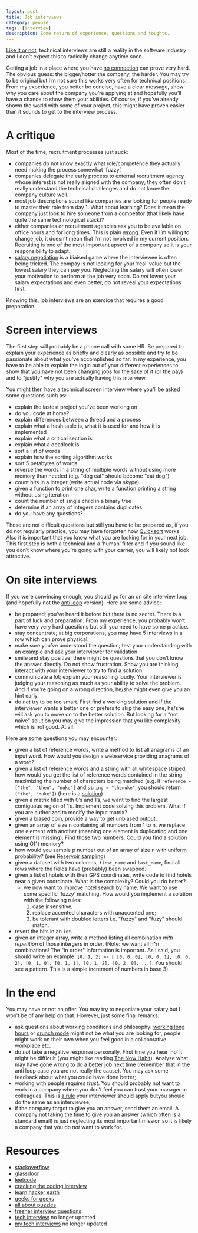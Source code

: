 ```yaml
---
layout: post
title: Job interviews
category: people
tags: [interview]
description: Some return of experience, questions and toughts.
---
```


[Like it or not](http://techcrunch.com/2013/06/22/the-technical-interview-is-dead/), technical interviews
are still a reality in the software industry and I don’t expect this to radically change anytime soon.

Getting a job in a place where you have [no connection](http://www.karenx.com/blog/how-to-get-a-job-when-you-have-no-connections/)
can prove very hard. The obvious guess: the bigger/hotter the company, the harder. You may try to be
original but I’m not sure this works very often for technical positions. From my experience, you better
be concise, have a clear message, show why you care about the company you’re applying at and hopefully
you’ll have a chance to show them your abilities. Of course, if you’ve already shown the world with
some of your project, this might have proven easier than it sounds to get to the interview process.


# A critique

Most of the time, recruitment processes just suck:

* companies do not know exactly what role/competence they actually need making the process somewhat ‘fuzzy’.
* companies  delegate the early process to external recruitment agency whose interest is not really
  aligned with the company; they often don’t really understand the technical challenges and do not
  know the company culture well.
* most job descriptions sound like companies are looking for people ready to master their role from day 1.
  What about learning? Does it mean the company just look to hire someone from a competitor (that likely have quite
  the same technological stack)?
* either companies or recruitment agencies ask you to be available on office hours and for long
  times. This is plain [wrong](http://www.recruitingblogs.com/m/blogpost?id=502551%3ABlogPost%3A1466641).
  Even if I’m willing to change job, it doesn’t mean that I’m not involved in my current position.
  Recruiting is one of the most important apsect of a company so it is your responsibility to adapt.
* [salary negotiation](http://www.kalzumeus.com/2012/01/23/salary-negotiation/) is a biaised game
  where the interviewee is often being tricked. The compay is not looking for your ‘real’ value but
  the lowest salary they can pay you. Neglecting the salary will often lower your motivation to perform
  at the job very soon. Do *not* lower your salary expectations and even better, do not reveal your
  expectations first.

Knowing this, job interviews are an exercice that requires a good preparation.

# Screen interviews

The first step will probably be a phone call with some HR. Be prepared to explain your experience as briefly and clearly as possible and try to be passionate about what you’ve accomplished so far. In my experience, you have to be able to explain the logic out of your different experiences to show that you have not been changing jobs for the sake of it (or the pay) and to "justify" why you are actually having this interview.

You might then have a technical screen interview where you’ll be asked some questions such as:

* explain the lastest project you’ve been working on
* do you code at home?
* explain differences between a thread and a process
* explain what a hash table is, what it is used for and how it is implemented
* explain what a critical section is
* explain what a deadlock is
* sort a list of words
* explain how the sorting algorithm works
* sort 5 petabytes of words
* reverse the words in a string of multiple words without using more memory than needed (e.g. "dog cat" should become "cat dog")
* count bits in a integer (write actual code via skype)
* given a function to print one char, write a function printing a string without using iteration
* count the number of single child in a binary tree
* determine if an array of integers contains duplicates
* do you have any questions?

Those are not difficult questions but still you have to be prepared as, if you do not regularly
practice, you may have forgotten how [Quicksort](http://en.wikipedia.org/wiki/Quicksort) works. Also
it is important that you know what you are looking for in your next job. This first step is both
a technical and a ‘human’ filter and if you sound like you don’t know where you’re going with your
carrier, you will likely not look attractive.

# On site interviews

If you were convincing enough, you should go for an on site interview loop (and hopefully not the [anti loop](http://steve-yegge.blogspot.fr/2008/03/get-that-job-at-google.html) version). Here are some advice:

* be prepared; you’ve heard it before but there is no secret. There is a part of luck and preparation. From my experience, you probably won’t have very very hard questions but still you need to have some practice.
* stay concentrate; at big corporations, you may have 5 interviews in a row which can prove physical.
* make sure you’ve understood the question; test your understanding with an example and ask your interviewer for validation.
* smile and stay positive; there might be questions that you don’t know the answer directly. Do not show frustration. Show you are thinking, interact with your interviewer to try to find a solution.
* communicate a lot; explain your reasoning loudly. Your interviewer is judging your reasoning as much as your ability to solve the problem. And if you’re going on a wrong direction, he/she might even give you an hint early.
* do *not* try to be too smart. First find a working solution and if the interviewer wants a better one or prefers to skip the easy one, he/she will ask you to move on to the better solution. But looking for a “not naive” solution you may give the impression that you like complexity which is not good. At all.

Here are some questions you may encounter:

* given a list of reference words, write a method to list all anagrams of an input word. How would you design a webservice providing anagrams of a word?
* given a list of reference words and a string with all whitespace striped, how would you get the list of reference words contained in the string maximizing the number of characters being matched (e.g. if `reference = ["the", "then", "nuke"]` and `string = "thenuke"`, you should return `["the", "nuke"]`) (here is a [solution](http://stackoverflow.com/questions/12377231/how-to-tokenize-a-striped-string-based-on-a-list-of-patterns))
* given a matrix filled with 0’s and 1’s, we want to find the largest contiguous region of 1’s. Implement code solving this problem. What if you are authorized to modify the input matrix?
* given a biased coin, provide a way to get unbiased output.
* given an array of size n containing all numbers from 1 to n, we replace one element with another (meaning one element is duplicating and one element is missing). Find those two numbers. Could you find a solution using O(1) memory?
* how would you sample p number out of an array of size n with uniform probability? (see [Reservoir sampling](http://en.wikipedia.org/wiki/Reservoir_sampling))
* given a dataset with two columns, `first_name` and `last_name`, find all rows where the fields have (probably) been swapped.
* given a list of hotels with their GPS coordinates, write code to find hotels near a given coordinate. What is the complexity? Could you do better?
    * we now want to improve hotel search by name. We want to use some specific ‘fuzzy’ matching. How would you implement a solution with the following rules:
        1. case insensitive;
        1. replace accented characters with unaccented one;
        1. be tolerant with doubled letters i.e. "fuzzy" and "fuzy" should match.
* revert the bits in an `int`.
* given an integer array, write a method listing all combination *with repetition* of those intergers in order. (Note: we want all n^n combinations! The "in order" information is important. As I said, you should write an example:
`[0, 1, 2] => [ [0, 0, 0], [0, 0, 1], [0, 0, 2], [0, 1, 0], [0, 1, 1], [0, 1, 2], [0, 2, 0], ...]`. You should see a pattern. This is a simple increment of numbers in base 3).


# In the end

You may have or not an offer. You may try to negociate your salary but I won’t be of any help on that. However, just some final remarks:

* ask questions about working conditions and philosophy: [working long hours](http://alexstechthoughts.com/post/55085393173/stop-glorifying-hard-work-and-long-hours) or [crunch mode](http://chadfowler.com/blog/2014/01/22/the-crunch-mode-antipattern/) might not be what you are looking for, people might work on their own when you feel good in a collaborative workplace etc.
* do *not* take a negative response personally. First time you hear ‘no’ it might be difficult (you might like reading [The Now Habit](http://www.amazon.com/The-Now-Habit-Overcoming-Procrastination/dp/1585425524)). Analyze what may have gone wrong to do a better job next time (remember that in the anti loop case you are not really the cause). You may ask some feedback about what you could have done better;
* working with people requires *trust*. You should probably not want to work in a company where you don’t feel you can trust your manager or colleagues. This is [a rule](http://www.joelonsoftware.com/articles/GuerrillaInterviewing3.html) your interviewer should apply butyou should do the same as an interviewee;
* if the company forgot to give you an answer, send them an email. A company not taking the time to give you an answer (which often is a standard email) is just neglecting its most important mission so it is likely a company that you do *not* want to work for.

# Resources

* [stackoverflow](http://stackoverflow.com/search?q=interview)
* [glassdoor](http://glassdoor.com)
* [leetcode](http://leetcode.com)
* [cracking the coding interview](http://www.crackingthecodinginterview.com)
* [learn hacker earth](http://learn.hackerearth.com/)
* [geeks for geeks](http://www.geeksforgeeks.org)
* [all about puzzles](http://allaboutpuzzles.blogspot.in)
* [fresher interview questions](http://www.freshersinterviewquestions.com)
* [tech interview](http://www.techinterview.org/) no longer updated
* [my tech interviews](http://www.mytechinterviews.com/) no longer updated
